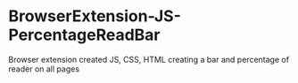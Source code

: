 # BrowserExtension-JS-PercentageReadBar
 Browser extension created JS, CSS, HTML creating a bar and percentage of reader on all pages
